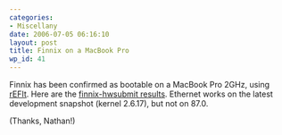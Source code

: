 ```yaml
---
categories:
- Miscellany
date: 2006-07-05 06:16:10
layout: post
title: Finnix on a MacBook Pro
wp_id: 41
---
```

Finnix has been confirmed as bootable on a MacBook Pro 2GHz, using [rEFIt](http://refit.sourceforge.net/). Here are the [finnix-hwsubmit results](http://www.finnix.org/submits/x86/1152082079-1135890989-787139463.gz). Ethernet works on the latest development snapshot (kernel 2.6.17), but not on 87.0.

(Thanks, Nathan!)
